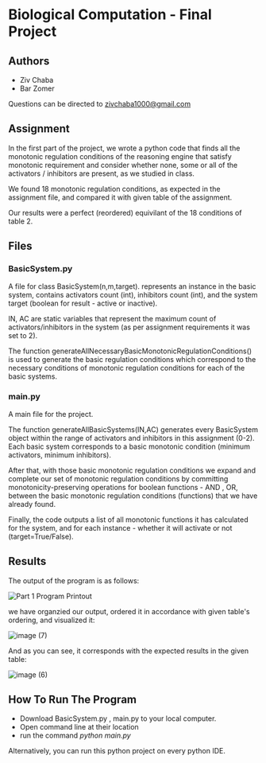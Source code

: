 # Biological Computation - Final Project
## Authors
* Ziv Chaba
* Bar Zomer

Questions can be directed to zivchaba1000@gmail.com
## Assignment
In the first part of the project, we wrote a python code that finds all the monotonic regulation conditions of the reasoning engine that satisfy monotonic requirement and consider whether none, some or all of the activators / inhibitors are present, as we studied in class.

We found 18 monotonic regulation conditions, as expected in the assignment file, and compared it with given table of the assignment.

Our results were a perfect (reordered) equivilant of the 18 conditions of table 2.

## Files
### BasicSystem.py
A file for class BasicSystem(n,m,target). represents an instance in the basic system, contains activators count (int), inhibitors count (int), and the system target (boolean for result - active or inactive).

IN, AC are static variables that represent the maximum count of activators/inhibitors in the system (as per assignment requirements it was set to 2).

The function generateAllNecessaryBasicMonotonicRegulationConditions() is used to generate the basic regulation conditions which correspond to the necessary conditions of monotonic regulation conditions for each of the basic systems.
### main.py
A main file for the project.

The function generateAllBasicSystems(IN,AC) generates every BasicSystem object within the range of activators and inhibitors in this assignment (0-2). Each basic system corresponds to a basic monotonic condition (minimum activators, minimum inhibitors).

After that, with those basic monotonic regulation conditions we expand and complete our set of monotonic regulation conditions by 
committing monotonicity-preserving operations for boolean functions - AND , OR, between the basic monotonic regulation conditions (functions) that we have already found.

Finally, the code outputs a list of all monotonic functions it has calculated for the system, and for each instance - whether it will activate or not (target=True/False).

## Results
The output of the program is as follows:

![Part 1 Program Printout](https://github.com/user-attachments/assets/3893bf86-25c6-4f68-97d7-d396d4feb366)

we have organzied our output, ordered it in accordance with given table's ordering, and visualized it:

![image (7)](https://github.com/user-attachments/assets/9f55967b-aaf2-4dac-b398-0491fc34b24f)

And as you can see, it corresponds with the expected results in the given table:

![image (6)](https://github.com/user-attachments/assets/4dc36535-2def-4b1e-917d-153b231b3bb5)



## How To Run The Program
* Download BasicSystem.py , main.py to your local computer.
* Open command line at their location
* run the command   *python main.py*

Alternatively, you can run this python project on every python IDE.

